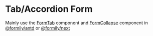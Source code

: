 # Tab/Accordion Form

Mainly use the [FormTab](https://antd.formilyjs.org/components/form-tab) component and [FormCollapse](https://antd.formilyjs.org/components/form-collapse) component in [@formily/antd](https://antd.formilyjs.org) or [@formily/next](https://next.formilyjs.org)
